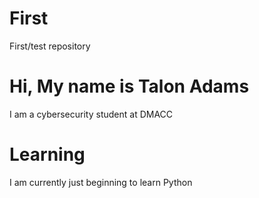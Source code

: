 # First
First/test repository

# Hi, My name is Talon Adams
I am a cybersecurity student at DMACC

# Learning
I am currently just beginning to learn Python

